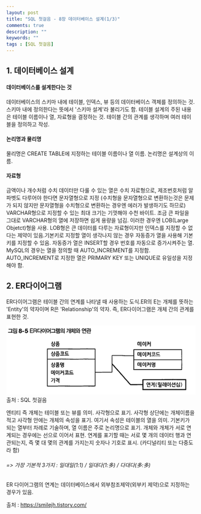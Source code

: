 ```yaml
---
layout: post
title: "SQL 첫걸음 - 8장 데이터베이스 설계(1/3)"
comments: true
description: ""
keywords: ""
tags : [SQL 첫걸음]
---
```


## 1. 데이터베이스 설계

#### 데이터베이스를 설계한다는 것 
데이터베이스의 스키마 내에 테이블, 인덱스, 뷰 등의 데이터베이스 객체를 정의하는 것. 스키마 내에 정의한다는 뜻에서 '스키마 설계'라 불리기도 함. 테이블 설계의 주된 내용은 테이블 이름이나 열, 자료형을 결정하는 것. 테이블 간의 관계를 생각하며 여러 테이블을 정의하고 작성. 

#### 논리명과 물리명 
물리명은 CREATE TABLE에 지정하는 테이블 이름이나 열 이름.  논리명은 설계상의 이름.

#### 자료형 
금액이나 개수처럼 수치 데이터만 다룰 수 있는 열은 수치 자료형으로, 제조번호처럼 알파벳도 다루어야 한다면 문자열형으로 지정 (수치형을 문자열형으로 변환하는것은 문제가 되지 않지만 문자열형을 수치형으로 변환하는 경우엔 에러가 발생하기도 하므로) VARCHAR형으로 지정할 수 있는 최대 크기는 기껏해야 수천 바이트. 조금 큰 파일을 그대로 VARCHAR형의 열에 저장하면 쉽게 용량을 넘김. 이러한 경우엔 LOB(Large Objetct)형을 사용. LOB형은 큰 데이터를 다루는 자료형이지만 인덱스를 지정할 수 없다는 제약이 있음.기본키로 지정할 열이 생각나지 않는 경우 자동증가 열을 사용해 기본키를 지정할 수 있음. 자동증가 열은 INSERT할 경우 번호를 자동으로 증가시켜주는 열. MySQL의 경우는 열을 정의할 때 AUTO_INCREMENT를 지정함. AUTO_INCREMENT로 지정한 열은 PRIMARY KEY 또는 UNIQUE로 유일성을 지정해야 함.   


## 2. ER다이어그램

ER다이어그램은 테이블 간의 연계를 나타낼 때 사용하는 도식.ER의 E는 개체를 뜻하는 'Entity'의 약자이며 R은 'Relationship'의 약자. 즉, ER다이어그램은 개체 간의 관계를 표현한 것. 

![9976504E5BB0836F09](/images/sql_first_step/9976504E5BB0836F09.png)
출처 : SQL 첫걸음

엔티티 즉 개체는 테이블 또는 뷰를 의미. 사각형으로 표기. 사각형 상단에는 개체이름을 적고 사각형 안에는 개체의 속성을 표기. 여기서 속성은 테이블의 열을 의미. 기본키가 되는 열부터 차례로 기술하며, 열 이름은 주로 논리명으로 표기. 개체와 개체가 서로 연계되는 경우에는 선으로 이어서 표현. 연계를 표기할 때는 서로 몇 개의 데이터 행과 연관되는지, 즉 몇 대 몇의 관계를 가지는지 숫자나 기호로 표시. (카디널리티 또는 다중도라 함)  

###### => 가장 기본적 3가지 : 일대일(1:1) / 일대다(1:多) / 다대다(多:多)  

ER 다이어그램의 연계는 데이터베이스에서 외부참조제약(외부키 제약)으로 지정하는 경우가 있음. 


출처 : https://smilejh.tistory.com/